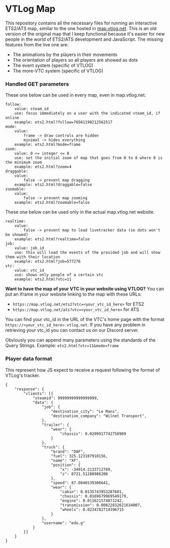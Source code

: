 # VTLog Map
This repository contains all the necessary files for running an interactive ETS2/ATS map, similar to the one hosted in [map.vtlog.net](https://map.vtlog.net).
This is an old version of the original map that I keep functional because it's easier for new people in the world of ETS2/ATS development and JavaScript.
The missing features from the live one are:
 - The animations by the players in their movements
 - The orientation of players so all players are showed as dots
 - The event system (specific of VTLOG)
 - The more-VTC system (specific of VTLOG)

### Handled GET parameters
These one below can be used in every map, even in map.vtlog.net.
```
follow:
    value: steam_id
    use: focus immediately on a user with the indicated steam_id, if online
    example: ets2.html?follow=76561198212562517
mode:
    value: 
        frame -> draw controls are hidden
        minimal -> hides everything
    example: ets2.html?mode=frame
zoom:
    value: 0 <= integer <= 8
    use: set the initial zoom of map that goes from 0 to 8 where 0 is the minimum zoom
    example: ets2.html?zoom=4
draggable:
    value: 
        false -> prevent map dragging
    example: ets2.html?draggable=false
zoomable:
    value:
        false -> prevent map zooming
    example: ets2.html?zoomable=false
```
These one below can be used only in the actual map.vtlog.net website.
```
realtime:
    value:
        false -> prevent map to load livetracker data (so dots won't be showed)
    example: ets2.html?realtime=false
job:
    value: job_id
    use: this will load the events of the provided job and will show them with their location
    example: ets2.html?job=577276
vtc:
    value: vtc_id
    use: shows only people of a certain vtc
    example: ets2.html?vtc=11
```

**Want to have the map of your VTC in your website using VTLOG?**
You can put an iframe in your website linking to the map with these URLs:
 - `https://map.vtlog.net/ets2?vtc=<your_vtc_id_here>` for ETS2
 - `https://map.vtlog.net/ats?vtc=<your_vtc_id_here>` for ATS

You can find your vtc_id in the URL of the VTC's home page with the format `https://<your_vtc_id_here>.vtlog.net`. If you have any problem in retrieving your vtc_id you can contact us on our Discord server.

Obviously you can append many parameters using the standards of the Query Strings. Example: `ets2.html?vtc=11&mode=frame`

### Player data format
This represent how JS expect to receive a request following the format of VTLog's tracker.
```
{
    "response": {
        "clients": [{
            "steamid": 99999999999999999,
            "data": {
                "job": {
                    "destination_city": "Le Mans",
                    "destination_company": "Wilnet Transport",
                },
                "trailer": {
                    "wear": {
                        "chassis": 0.0209917742758989
                    }
                },
                "truck": {
                    "brand": "DAF",
                    "fuel": 325.123107910156,
                    "name": "XF",
                    "position": {
                        "x": -34914.2133712769,
                        "z": 8721.51288986206
                    },
                    "speed": 87.0046539306641,
                    "wear": {
                        "cabin": 0.0135743953287601,
                        "chassis": 0.0169679969549179,
                        "engine": 0.011621574871242,
                        "transmission": 0.00822832621634007,
                        "wheels": 0.0234782714396715
                    }
                },
                "username": "edo.g"
            }
        }]
    }
}
```

